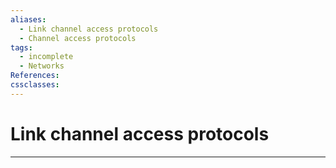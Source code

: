 ```yaml
---
aliases:
  - Link channel access protocols
  - Channel access protocols
tags:
  - incomplete
  - Networks
References: 
cssclasses:
---
```

# Link channel access protocols

***